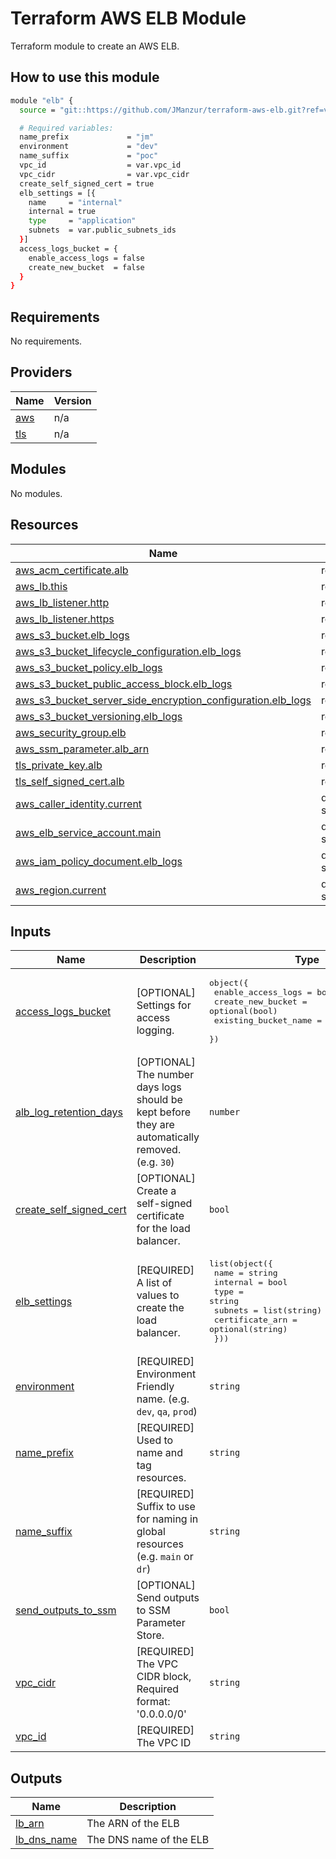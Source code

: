 # Terraform AWS ELB Module

Terraform module to create an AWS ELB.

## How to use this module

```bash
module "elb" {
  source = "git::https://github.com/JManzur/terraform-aws-elb.git?ref=vX.X.X"

  # Required variables:
  name_prefix             = "jm"
  environment             = "dev"
  name_suffix             = "poc"
  vpc_id                  = var.vpc_id
  vpc_cidr                = var.vpc_cidr
  create_self_signed_cert = true
  elb_settings = [{
    name     = "internal"
    internal = true
    type     = "application"
    subnets  = var.public_subnets_ids
  }]
  access_logs_bucket = {
    enable_access_logs = false
    create_new_bucket  = false
  }
}
```

## Requirements

No requirements.

## Providers

| Name | Version |
|------|---------|
| <a name="provider_aws"></a> [aws](#provider\_aws) | n/a |
| <a name="provider_tls"></a> [tls](#provider\_tls) | n/a |

## Modules

No modules.

## Resources

| Name | Type |
|------|------|
| [aws_acm_certificate.alb](https://registry.terraform.io/providers/hashicorp/aws/latest/docs/resources/acm_certificate) | resource |
| [aws_lb.this](https://registry.terraform.io/providers/hashicorp/aws/latest/docs/resources/lb) | resource |
| [aws_lb_listener.http](https://registry.terraform.io/providers/hashicorp/aws/latest/docs/resources/lb_listener) | resource |
| [aws_lb_listener.https](https://registry.terraform.io/providers/hashicorp/aws/latest/docs/resources/lb_listener) | resource |
| [aws_s3_bucket.elb_logs](https://registry.terraform.io/providers/hashicorp/aws/latest/docs/resources/s3_bucket) | resource |
| [aws_s3_bucket_lifecycle_configuration.elb_logs](https://registry.terraform.io/providers/hashicorp/aws/latest/docs/resources/s3_bucket_lifecycle_configuration) | resource |
| [aws_s3_bucket_policy.elb_logs](https://registry.terraform.io/providers/hashicorp/aws/latest/docs/resources/s3_bucket_policy) | resource |
| [aws_s3_bucket_public_access_block.elb_logs](https://registry.terraform.io/providers/hashicorp/aws/latest/docs/resources/s3_bucket_public_access_block) | resource |
| [aws_s3_bucket_server_side_encryption_configuration.elb_logs](https://registry.terraform.io/providers/hashicorp/aws/latest/docs/resources/s3_bucket_server_side_encryption_configuration) | resource |
| [aws_s3_bucket_versioning.elb_logs](https://registry.terraform.io/providers/hashicorp/aws/latest/docs/resources/s3_bucket_versioning) | resource |
| [aws_security_group.elb](https://registry.terraform.io/providers/hashicorp/aws/latest/docs/resources/security_group) | resource |
| [aws_ssm_parameter.alb_arn](https://registry.terraform.io/providers/hashicorp/aws/latest/docs/resources/ssm_parameter) | resource |
| [tls_private_key.alb](https://registry.terraform.io/providers/hashicorp/tls/latest/docs/resources/private_key) | resource |
| [tls_self_signed_cert.alb](https://registry.terraform.io/providers/hashicorp/tls/latest/docs/resources/self_signed_cert) | resource |
| [aws_caller_identity.current](https://registry.terraform.io/providers/hashicorp/aws/latest/docs/data-sources/caller_identity) | data source |
| [aws_elb_service_account.main](https://registry.terraform.io/providers/hashicorp/aws/latest/docs/data-sources/elb_service_account) | data source |
| [aws_iam_policy_document.elb_logs](https://registry.terraform.io/providers/hashicorp/aws/latest/docs/data-sources/iam_policy_document) | data source |
| [aws_region.current](https://registry.terraform.io/providers/hashicorp/aws/latest/docs/data-sources/region) | data source |

## Inputs

| Name | Description | Type | Default | Required |
|------|-------------|------|---------|:--------:|
| <a name="input_access_logs_bucket"></a> [access\_logs\_bucket](#input\_access\_logs\_bucket) | [OPTIONAL] Settings for access logging. | <pre>object({<br>    enable_access_logs   = bool<br>    create_new_bucket    = optional(bool)<br>    existing_bucket_name = optional(string)<br>  })</pre> | <pre>{<br>  "create_new_bucket": false,<br>  "enable_access_logs": false,<br>  "existing_bucket_name": null<br>}</pre> | no |
| <a name="input_alb_log_retention_days"></a> [alb\_log\_retention\_days](#input\_alb\_log\_retention\_days) | [OPTIONAL] The number days logs should be kept before they are automatically removed.  (e.g. `30`) | `number` | `30` | no |
| <a name="input_create_self_signed_cert"></a> [create\_self\_signed\_cert](#input\_create\_self\_signed\_cert) | [OPTIONAL] Create a self-signed certificate for the load balancer. | `bool` | `false` | no |
| <a name="input_elb_settings"></a> [elb\_settings](#input\_elb\_settings) | [REQUIRED] A list of values to create the load balancer. | <pre>list(object({<br>    name            = string<br>    internal        = bool<br>    type            = string<br>    subnets         = list(string)<br>    certificate_arn = optional(string)<br>  }))</pre> | n/a | yes |
| <a name="input_environment"></a> [environment](#input\_environment) | [REQUIRED] Environment Friendly name.  (e.g. `dev`, `qa`, `prod`) | `string` | n/a | yes |
| <a name="input_name_prefix"></a> [name\_prefix](#input\_name\_prefix) | [REQUIRED] Used to name and tag resources. | `string` | n/a | yes |
| <a name="input_name_suffix"></a> [name\_suffix](#input\_name\_suffix) | [REQUIRED] Suffix to use for naming in global resources (e.g. `main` or `dr`) | `string` | n/a | yes |
| <a name="input_send_outputs_to_ssm"></a> [send\_outputs\_to\_ssm](#input\_send\_outputs\_to\_ssm) | [OPTIONAL] Send outputs to SSM Parameter Store. | `bool` | `false` | no |
| <a name="input_vpc_cidr"></a> [vpc\_cidr](#input\_vpc\_cidr) | [REQUIRED] The VPC CIDR block, Required format: '0.0.0.0/0' | `string` | n/a | yes |
| <a name="input_vpc_id"></a> [vpc\_id](#input\_vpc\_id) | [REQUIRED] The VPC ID | `string` | n/a | yes |

## Outputs

| Name | Description |
|------|-------------|
| <a name="output_lb_arn"></a> [lb\_arn](#output\_lb\_arn) | The ARN of the ELB |
| <a name="output_lb_dns_name"></a> [lb\_dns\_name](#output\_lb\_dns\_name) | The DNS name of the ELB |
